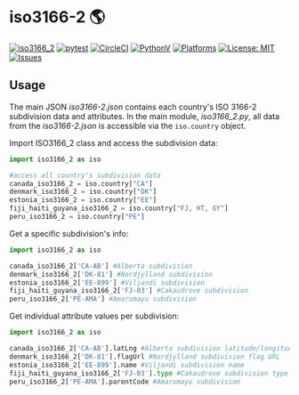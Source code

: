 # iso3166-2 🌎
[![iso3166_2](https://img.shields.io/pypi/v/iso3166-2)](https://pypi.org/project/iso3166-2/)
[![pytest](https://github.com/amckenna41/iso3166-2/workflows/Building%20and%20Testing/badge.svg)](https://github.com/amckenna41/iso3166-2/actions?query=workflowBuilding%20and%20Testing)
[![CircleCI](https://dl.circleci.com/status-badge/img/gh/amckenna41/iso3166-2/tree/main.svg?style=svg&circle-token=f399bc09886e183a1866efe27808ebecb21a5ea9)](https://dl.circleci.com/status-badge/redirect/gh/amckenna41/iso3166-2/tree/main)
[![PythonV](https://img.shields.io/pypi/pyversions/iso3166-2?logo=2)](https://pypi.org/project/iso3166-2/)
[![Platforms](https://img.shields.io/badge/platforms-linux%2C%20macOS%2C%20Windows-green)](https://pypi.org/project/iso3166-2/)
[![License: MIT](https://img.shields.io/github/license/amckenna41/iso3166-2)](https://opensource.org/licenses/MIT)
[![Issues](https://img.shields.io/github/issues/amckenna41/iso3166-2)](https://github.com/amckenna41/iso3166-2/issues)

Usage
-----
The main JSON <i>iso3166-2.json</i> contains each country's ISO 3166-2 subdivision data and attributes. In the main module, <i>iso3166_2.py</i>, all data from the <i>iso3166-2.json</i> is accessible via the `iso.country` object.

Import ISO3166_2 class and access the subdivision data:
```python
import iso3166_2 as iso

#access all country's subdivision data
canada_iso3166_2 = iso.country["CA"]
denmark_iso3166_2 = iso.country["DK"]
estonia_iso3166_2 = iso.country["EE"]
fiji_haiti_guyana_iso3166_2 = iso.country["FJ, HT, GY"]
peru_iso3166_2 = iso.country["PE"]
```

Get a specific subdivision's info:
```python
import iso3166_2 as iso

canada_iso3166_2['CA-AB'] #Alberta subdivision
denmark_iso3166_2['DK-81'] #Nordjylland subdivision
estonia_iso3166_2['EE-899'] #Viljandi subdivision
fiji_haiti_guyana_iso3166_2['FJ-03'] #Cakaudrove subdivision 
peru_iso3166_2['PE-AMA'] #Amarumayu subdivision
```

Get individual attribute values per subdivision:
```python
import iso3166_2 as iso

canada_iso3166_2['CA-AB'].latLng #Alberta subdivision latitude/longitude
denmark_iso3166_2['DK-81'].flagUrl #Nordjylland subdivision flag URL
estonia_iso3166_2['EE-899'].name #Viljandi subdivision name
fiji_haiti_guyana_iso3166_2['FJ-03'].type #Cakaudrove subdivision type
peru_iso3166_2['PE-AMA'].parentCode #Amarumayu subdivision
```